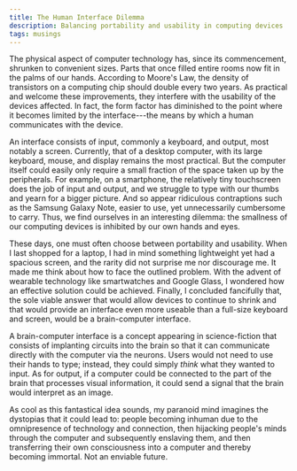 ```yaml
---
title: The Human Interface Dilemma
description: Balancing portability and usability in computing devices
tags: musings
---
```


The physical aspect of computer technology has, since its commencement, shrunken to convenient sizes. Parts that once filled entire rooms now fit in the palms of our hands. According to Moore's Law, the density of transistors on a computing chip should double every two years. As practical and welcome these improvements, they interfere with the usability of the devices affected. In fact, the form factor has diminished to the point where it becomes limited by the interface---the means by which a human communicates with the device. 

An interface consists of input, commonly a keyboard, and output, most notably a screen. Currently, that of a desktop computer, with its large keyboard, mouse, and  display remains the most practical. But the computer itself could easily only require a small fraction of the space taken up by the peripherals. For example, on a smartphone, the relatively tiny touchscreen does the job of input and output, and we struggle to type with our thumbs and yearn for a bigger picture. And so appear ridiculous contraptions such as the Samsung Galaxy Note, easier to use, yet unnecessarily cumbersome to carry. Thus, we find ourselves in an interesting dilemma: the smallness of our computing devices is inhibited by our own hands and eyes.

These days, one must often choose between portability and usability. When I last shopped for a laptop, I had in mind something lightweight yet had a spacious screen, and the rarity did not surprise me nor discourage me. It made me think about how to face the outlined problem. With the advent of wearable technology like smartwatches and Google Glass, I wondered how an effective solution could be achieved. Finally, I concluded fancifully that, the sole viable answer that would allow devices to continue to shrink and that would provide an interface even more useable than a full-size keyboard and screen, would be a brain-computer interface.

A brain-computer interface is a concept appearing in science-fiction that consists of implanting circuits into the brain so that it can communicate directly with the computer via the neurons. Users would not need to use their hands to type; instead, they could simply *think* what they wanted to input. As for output, if a computer could be connected to the part of the brain that processes visual information, it could send a signal that the brain would interpret as an image.

As cool as this fantastical idea sounds, my paranoid mind imagines the dystopias that it could lead to: people becoming inhuman due to the omnipresence of technology and connection, then hijacking people's minds through the computer and subsequently enslaving them, and then transferring their own consciousness into a computer and thereby becoming immortal. Not an enviable future. 